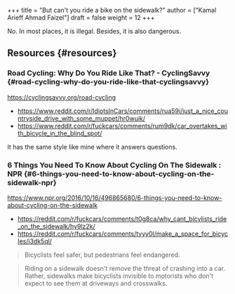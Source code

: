 +++
title = "But can't you ride a bike on the sidewalk?"
author = ["Kamal Arieff Ahmad Faizel"]
draft = false
weight = 12
+++

No. In most places, it is illegal. Besides, it is also dangerous.


## Resources {#resources}


### Road Cycling: Why Do You Ride Like That? - CyclingSavvy {#road-cycling-why-do-you-ride-like-that-cyclingsavvy}

<https://cyclingsavvy.org/road-cycling>

-   <https://www.reddit.com/r/IdiotsInCars/comments/rua59i/just_a_nice_countryside_drive_with_some_muppet/hr0wuik/>
-   <https://www.reddit.com/r/fuckcars/comments/rum9dk/car_overtakes_with_bicycle_in_the_blind_spot/>

It has the same style like mine where it answers questions.


### 6 Things You Need To Know About Cycling On The Sidewalk : NPR {#6-things-you-need-to-know-about-cycling-on-the-sidewalk-npr}

<https://www.npr.org/2016/10/16/496865680/6-things-you-need-to-know-about-cycling-on-the-sidewalk>

-   <https://reddit.com/r/fuckcars/comments/t0g8ca/why_cant_bicylists_ride_on_the_sidewalk/hy9lz2k/>
-   <https://reddit.com/r/fuckcars/comments/tvyy0l/make_a_space_for_bicycles/i3dk5ql/>

> Bicyclists feel safer, but pedestrians feel endangered.

<!--quoteend-->

> Riding on a sidewalk doesn't remove the threat of crashing into a car. Rather, sidewalks make bicyclists invisible to motorists who don't expect to see them at driveways and crosswalks.
